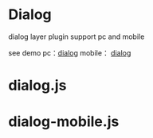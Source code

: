 # Dialog
dialog layer plugin support pc and mobile

see demo pc：[dialog](http://xu8511831.github.io/demo/dialog/pc/index.html) mobile： [dialog](http://xu8511831.github.io/demo/dialog/mobile/index.html)

# dialog.js


# dialog-mobile.js
